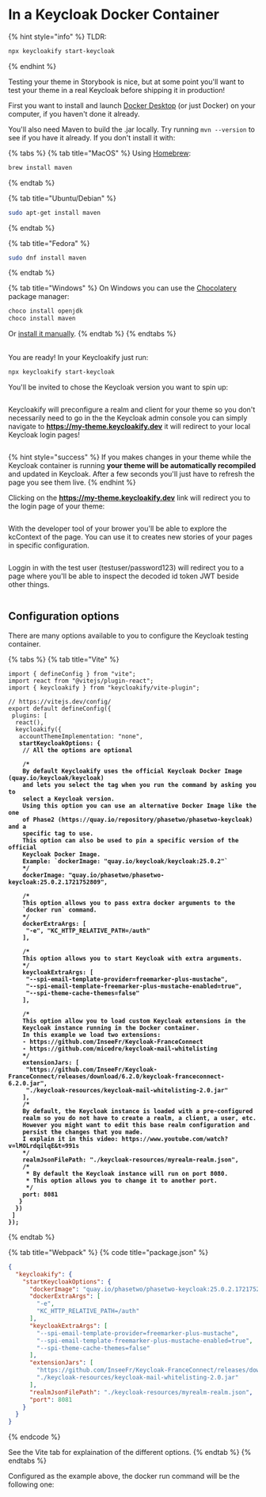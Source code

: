 # In a Keycloak Docker Container

{% hint style="info" %}
TLDR:

```bash
npx keycloakify start-keycloak
```
{% endhint %}

Testing your theme in Storybook is nice, but at some point you'll want to test your theme in a real Keycloak before shipping it in production!

First you want to install and launch [Docker Desktop](https://www.docker.com/products/docker-desktop/) (or just Docker) on your computer, if you haven't done it already.

You'll also need Maven to build the .jar locally. Try running `mvn --version` to see if you have it already. If you don't install it with:

{% tabs %}
{% tab title="MacOS" %}
Using [Homebrew](https://formulae.brew.sh/formula/maven):

```bash
brew install maven
```
{% endtab %}

{% tab title="Ubuntu/Debian" %}
```bash
sudo apt-get install maven
```
{% endtab %}

{% tab title="Fedora" %}
```bash
sudo dnf install maven
```
{% endtab %}

{% tab title="Windows" %}
On Windows you can use the [Chocolatery](https://chocolatey.org/) package manager:

```bash
choco install openjdk
choco install maven
```

Or [install it manually](https://chocolatey.org/).
{% endtab %}
{% endtabs %}

\
You are ready! In your Keycloakify just run:

```bash
npx keycloakify start-keycloak
```

You'll be invited to chose the Keycloak version you want to spin up:

<figure><img src="../../.gitbook/assets/image (97).png" alt=""><figcaption></figcaption></figure>

Keycloakify will preconfigure a realm and client for your theme so you don't necessarily need to go in the the Keycloak admin console you can simply navigate to **https://my-theme.keycloakify.dev** it will redirect to your local Keycloak login pages!

<figure><img src="../../.gitbook/assets/image (102).png" alt=""><figcaption></figcaption></figure>

{% hint style="success" %}
If you makes changes in your theme while the Keycloak container is running **your theme will be automatically recompiled** and updated in Keycloak. After a few seconds you'll just have to refresh the page you see them live.
{% endhint %}

Clicking on the **https://my-theme.keycloakify.dev** link will redirect you to the login page of your theme:

<figure><img src="../../.gitbook/assets/image (151).png" alt=""><figcaption></figcaption></figure>

With the developer tool of your brower you'll be able to explore the kcContext of the page. You can use it to creates new stories of your pages in specific configuration.

<figure><img src="../../.gitbook/assets/image (103).png" alt=""><figcaption></figcaption></figure>

Loggin in with the test user (testuser/password123) will redirect you to a page where you'll be able to inspect the decoded id token JWT beside other things.

<figure><img src="../../.gitbook/assets/image (152).png" alt=""><figcaption></figcaption></figure>

## Configuration options

There are many options available to you to configure the Keycloak testing container.

{% tabs %}
{% tab title="Vite" %}
<pre class="language-typescript" data-title="vite.config.ts"><code class="lang-typescript">import { defineConfig } from "vite";
import react from "@vitejs/plugin-react";
import { keycloakify } from "keycloakify/vite-plugin";

// https://vitejs.dev/config/
export default defineConfig({
 plugins: [
  react(),
  keycloakify({
   accountThemeImplementation: "none",
<strong>   startKeycloakOptions: {
</strong><strong>    // All the options are optional
</strong>
<strong>    /*
</strong><strong>    By default Keycloakify uses the official Keycloak Docker Image (quay.io/keycloak/keycloak)
</strong><strong>    and lets you select the tag when you run the command by asking you to 
</strong><strong>    select a Keycloak version.
</strong><strong>    Using this option you can use an alternative Docker Image like the one 
</strong><strong>    of Phase2 (https://quay.io/repository/phasetwo/phasetwo-keycloak) and a 
</strong><strong>    specific tag to use.
</strong><strong>    This option can also be used to pin a specific version of the official 
</strong><strong>    Keycloak Docker Image.
</strong><strong>    Example: `dockerImage: "quay.io/keycloak/keycloak:25.0.2"`
</strong><strong>    */
</strong><strong>    dockerImage: "quay.io/phasetwo/phasetwo-keycloak:25.0.2.1721752809",
</strong>
<strong>    /*
</strong><strong>    This option allows you to pass extra docker arguments to the 
</strong><strong>    `docker run` command.
</strong><strong>    */
</strong><strong>    dockerExtraArgs: [
</strong><strong>     "-e", "KC_HTTP_RELATIVE_PATH=/auth"
</strong><strong>    ],
</strong>
<strong>    /*
</strong><strong>    This option allows you to start Keycloak with extra arguments.
</strong><strong>    */
</strong><strong>    keycloakExtraArgs: [
</strong><strong>     "--spi-email-template-provider=freemarker-plus-mustache",
</strong><strong>     "--spi-email-template-freemarker-plus-mustache-enabled=true",
</strong><strong>     "--spi-theme-cache-themes=false"
</strong><strong>    ],
</strong>
<strong>    /*
</strong><strong>    This option allow you to load custom Keycloak extensions in the 
</strong><strong>    Keycloak instance running in the Docker container.
</strong><strong>    In this example we load two extensions:
</strong><strong>    - https://github.com/InseeFr/Keycloak-FranceConnect
</strong><strong>    - https://github.com/micedre/keycloak-mail-whitelisting
</strong><strong>    */
</strong><strong>    extensionJars: [
</strong><strong>     "https://github.com/InseeFr/Keycloak-FranceConnect/releases/download/6.2.0/keycloak-franceconnect-6.2.0.jar",
</strong><strong>     "./keycloak-resources/keycloak-mail-whitelisting-2.0.jar"
</strong><strong>    ],
</strong><strong>    /*
</strong><strong>    By default, the Keycloak instance is loaded with a pre-configured 
</strong><strong>    realm so you do not have to create a realm, a client, a user, etc.  
</strong><strong>    However you might want to edit this base realm configuration and 
</strong><strong>    persist the changes that you made.  
</strong><strong>    I explain it in this video: https://www.youtube.com/watch?v=lMOLrdqilqE&#x26;t=991s
</strong><strong>    */
</strong><strong>    realmJsonFilePath: "./keycloak-resources/myrealm-realm.json",
</strong><strong>    /*
</strong><strong>     * By default the Keycloak instance will run on port 8080.
</strong><strong>     * This option allows you to change it to another port.
</strong><strong>     */
</strong><strong>    port: 8081
</strong><strong>   }
</strong><strong>  })
</strong><strong> ]
</strong><strong>});
</strong></code></pre>
{% endtab %}

{% tab title="Webpack" %}
{% code title="package.json" %}
```json
{
  "keycloakify": {
    "startKeycloakOptions": {
      "dockerImage": "quay.io/phasetwo/phasetwo-keycloak:25.0.2.1721752809",
      "dockerExtraArgs": [
        "-e",
        "KC_HTTP_RELATIVE_PATH=/auth"
      ],
      "keycloakExtraArgs": [
        "--spi-email-template-provider=freemarker-plus-mustache",
        "--spi-email-template-freemarker-plus-mustache-enabled=true",
        "--spi-theme-cache-themes=false"
      ],
      "extensionJars": [
        "https://github.com/InseeFr/Keycloak-FranceConnect/releases/download/6.2.0/keycloak-franceconnect-6.2.0.jar",
        "./keycloak-resources/keycloak-mail-whitelisting-2.0.jar"
      ],
      "realmJsonFilePath": "./keycloak-resources/myrealm-realm.json",
      "port": 8081
    }
  }
}
```
{% endcode %}

See the Vite tab for explaination of the different options.
{% endtab %}
{% endtabs %}

Configured as the example above, the docker run command will be the following one:

<figure><img src="../../.gitbook/assets/image (153).png" alt=""><figcaption></figcaption></figure>
